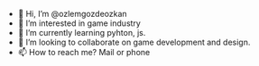 - 👋 Hi, I’m @ozlemgozdeozkan
- 👀 I’m interested in game industry
- 🌱 I’m currently learning pyhton, js.
- 💞️ I’m looking to collaborate on game development and design.
- 📫 How to reach me? Mail or phone

<!---
ozlemgozdeozkan/ozlemgozdeozkan is a ✨ special ✨ repository because its `README.md` (this file) appears on your GitHub profile.
You can click the Preview link to take a look at your changes.
--->
